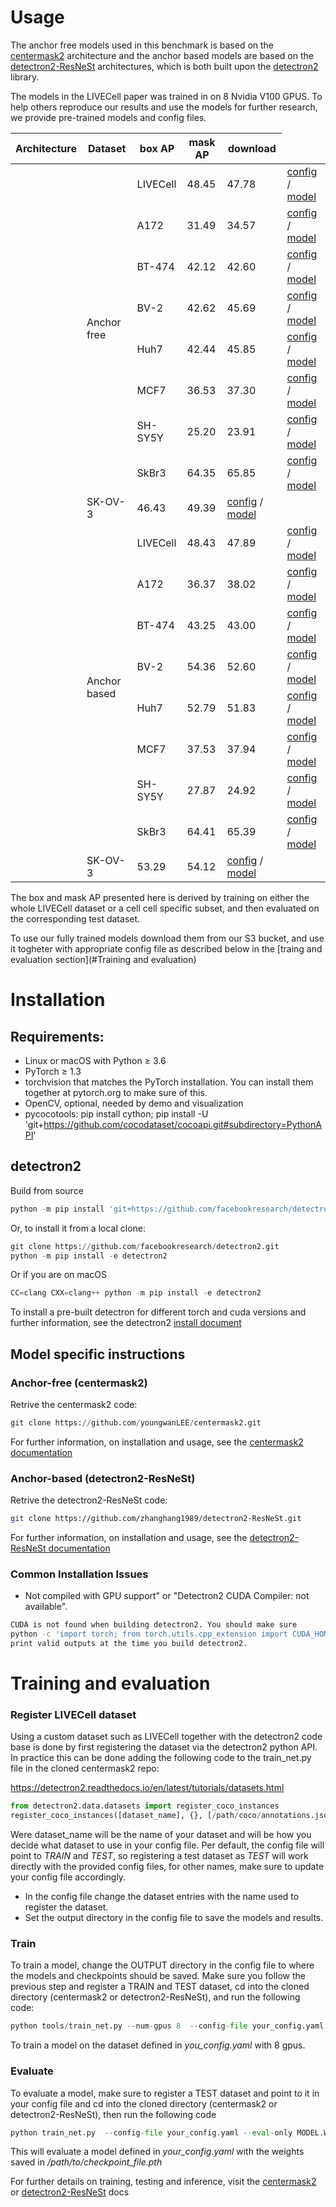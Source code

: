 # Usage

The anchor free models used in this benchmark is based on the [centermask2](https://github.com/youngwanLEE/centermask2#evaluation) architecture and the anchor based models are 
based on the [detectron2-ResNeSt](https://github.com/chongruo/detectron2-ResNeSt/blob/resnest/GETTING_STARTED.md) architectures, 
which is both built upon the [detectron2](https://github.com/facebookresearch/detectron2) library.

The models in the LIVECell paper was trained in on 8 Nvidia V100 GPUS.
To help others reproduce our results and use the models for further research, we provide pre-trained models and config files.


| Architecture    | Dataset | box AP | mask AP | download | 
| ------------ |  ------  |  ----  | ---- | ----- | 
| <td rowspan="8">Anchor free</td>  | LIVECell | 48.45 | 47.78 | [config](https://github.com/sartorius-research/LIVECell/blob/main/model/anchor_free/livecell_config.yaml) / [model]() |
|         | A172 | 31.49 | 34.57 | [config](https://github.com/sartorius-research/LIVECell/blob/main/model/anchor_free/a172_config.yaml) / [model]() |  
|         | BT-474 | 42.12 | 42.60 | [config](https://github.com/sartorius-research/LIVECell/blob/main/model/anchor_free/bt474_config.yaml) / [model]() |  
|         | BV-2 | 42.62 | 45.69 | [config](https://github.com/sartorius-research/LIVECell/blob/main/model/anchor_free/bv2_config.yaml) / [model]() |  
|         | Huh7 | 42.44 | 45.85 | [config](https://github.com/sartorius-research/LIVECell/blob/main/model/anchor_free/huh7_config.yaml) / [model]() |  
|          | MCF7 | 36.53 | 37.30 | [config](https://github.com/sartorius-research/LIVECell/blob/main/model/anchor_free/mcf7_config.yaml) / [model]() |  
|          | SH-SY5Y | 25.20 | 23.91 | [config](https://github.com/sartorius-research/LIVECell/blob/main/model/anchor_free/shsy5y_config.yaml) / [model]() |  
|          | SkBr3 | 64.35 | 65.85 | [config](https://github.com/sartorius-research/LIVECell/blob/main/model/anchor_free/skbr3_config.yaml) / [model]() |  
|          | SK-OV-3 | 46.43 | 49.39 | [config](https://github.com/sartorius-research/LIVECell/blob/main/model/anchor_free/livecell_config.yaml) / [model]() |  
| <td rowspan="8">Anchor based</td>| LIVECell | 48.43 | 47.89 | [config](https://github.com/sartorius-research/LIVECell/blob/main/model/anchor_based/livecell_config.yaml) / [model]() |  
|          | A172 | 36.37 | 38.02 | [config](https://github.com/sartorius-research/LIVECell/blob/main/model/anchor_based/a172_config.yaml) / [model]() |  
|          | BT-474 | 43.25 | 43.00 | [config](https://github.com/sartorius-research/LIVECell/blob/main/model/anchor_based/bt474_config.yaml) / [model]() |  
|          | BV-2 | 54.36 | 52.60 | [config](https://github.com/sartorius-research/LIVECell/blob/main/model/anchor_based/bv2_config.yaml) / [model]() |  
|          | Huh7 | 52.79 | 51.83 | [config](https://github.com/sartorius-research/LIVECell/blob/main/model/anchor_based/huh7_config.yaml) / [model]() |  
|          | MCF7 | 37.53 | 37.94 | [config](https://github.com/sartorius-research/LIVECell/blob/main/model/anchor_based/mcf7_config.yaml) / [model]() |  
|          | SH-SY5Y | 27.87 | 24.92 | [config](https://github.com/sartorius-research/LIVECell/blob/main/model/anchor_based/shsy5y_config.yaml) / [model]() |  
|          | SkBr3 | 64.41 | 65.39 | [config](https://github.com/sartorius-research/LIVECell/blob/main/model/anchor_based/skbr3_config.yaml) / [model]() |  
|          | SK-OV-3 | 53.29 | 54.12 | [config](https://github.com/sartorius-research/LIVECell/blob/main/model/anchor_based/skov3_config.yaml) / [model]() |  

The box and mask AP presented here is derived by training on either the whole LIVECell dataset or a cell 
cell specific subset, and then evaluated on the corresponding test dataset.

To use our fully trained models download them from our S3 bucket, and use it togheter with appropriate config file as 
described below in the [traing and evaluation section](#Training and evaluation)



# Installation

## Requirements:

- Linux or macOS with Python ≥ 3.6
- PyTorch ≥ 1.3
- torchvision that matches the PyTorch installation. You can install them together at pytorch.org to make sure of this.
- OpenCV, optional, needed by demo and visualization
- pycocotools: pip install cython; pip install -U 'git+https://github.com/cocodataset/cocoapi.git#subdirectory=PythonAPI'
## detectron2

Build from source
````python
python -m pip install 'git+https://github.com/facebookresearch/detectron2.git'
````

Or, to install it from a local clone:
````python
git clone https://github.com/facebookresearch/detectron2.git
python -m pip install -e detectron2
````


Or if you are on macOS
````python
CC=clang CXX=clang++ python -m pip install -e detectron2
````


To install a pre-built detectron for different torch and cuda versions and further information, 
see the detectron2 [install document](https://github.com/facebookresearch/detectron2/blob/master/INSTALL.md)

## Model specific instructions

### Anchor-free (centermask2)
Retrive the centermask2 code:
````python
git clone https://github.com/youngwanLEE/centermask2.git
````

For further information, on installation and usage, see the [centermask2 documentation](https://github.com/youngwanLEE/centermask2#evaluation)

### Anchor-based (detectron2-ResNeSt)
Retrive the detectron2-ResNeSt code:
```sh
git clone https://github.com/zhanghang1989/detectron2-ResNeSt.git
```
For further information, on installation and usage, see the [detectron2-ResNeSt documentation](https://github.com/chongruo/detectron2-ResNeSt/blob/resnest/GETTING_STARTED.md)


### Common Installation Issues
- Not compiled with GPU support" or "Detectron2 CUDA Compiler: not available".
```sh
CUDA is not found when building detectron2. You should make sure
python -c 'import torch; from torch.utils.cpp_extension import CUDA_HOME; print(torch.cuda.is_available(), CUDA_HOME)'
print valid outputs at the time you build detectron2.
```

# Training and evaluation
### Register LIVECell dataset
Using a custom dataset such as LIVECell together with the detectron2 code base is done by first registering the dataset
via the detectron2 python API. In practice this can be done adding the following code to the train_net.py file in the cloned
centermask2 repo:

https://detectron2.readthedocs.io/en/latest/tutorials/datasets.html
````python
from detectron2.data.datasets import register_coco_instances
register_coco_instances([dataset_name], {}, [/path/coco/annotations.json], [path/to/image/dir])
````

Were dataset_name will be the name of your dataset and will be how you decide what dataset to use in your config file.
Per default, the config file will point to *TRAIN* and *TEST*, so registering a test dataset as *TEST* will work directly with the
provided config files, for other names, make sure to update your config file accordingly.

- In the config file change the dataset entries with the name used to register the dataset.
- Set the output directory in the config file to save the models and results.

### Train
To train a model, change the OUTPUT directory in the config file to where the models and checkpoints should be saved.
Make sure you follow the previous step and register a TRAIN and TEST dataset, cd into 
the cloned directory (centermask2 or detectron2-ResNeSt), and run the following code:

````python
python tools/train_net.py --num-gpus 8  --config-file your_config.yaml
````
To train a model on the dataset defined in *you_config.yaml* with 8 gpus.
 
 ### Evaluate
 To evaluate a model, make sure to register a TEST dataset and point to it in your config file and cd into 
the cloned directory (centermask2 or detectron2-ResNeSt), 
then run the following code
 ````python
python train_net.py  --config-file your_config.yaml --eval-only MODEL.WEIGHTS /path/to/checkpoint_file.pth
````
This will evaluate a model defined in *your_config.yaml* with the weights saved in */path/to/checkpoint_file.pth*
 
For further details on training, testing and inference, 
visit the [centermask2](https://github.com/youngwanLEE/centermask2#evaluation) or 
[detectron2-ResNeSt](https://github.com/chongruo/detectron2-ResNeSt/blob/resnest/GETTING_STARTED.md) docs
